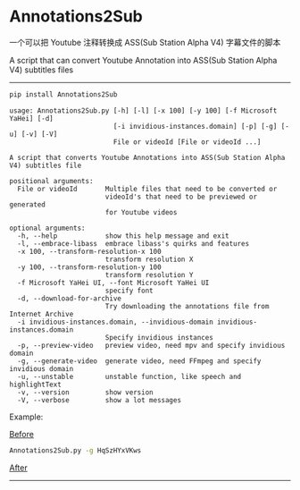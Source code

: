 # Annotations2Sub

一个可以把 Youtube 注释转换成 ASS(Sub Station Alpha V4) 字幕文件的脚本

A script that can convert Youtube Annotation into ASS(Sub Station Alpha V4) subtitles files

---

```bash
pip install Annotations2Sub
```

```man
usage: Annotations2Sub.py [-h] [-l] [-x 100] [-y 100] [-f Microsoft YaHei] [-d]
                          [-i invidious-instances.domain] [-p] [-g] [-u] [-v] [-V]
                          File or videoId [File or videoId ...]

A script that converts Youtube Annotations into ASS(Sub Station Alpha V4) subtitles file

positional arguments:
  File or videoId       Multiple files that need to be converted or
                        videoId's that need to be previewed or generated
                        for Youtube videos

optional arguments:
  -h, --help            show this help message and exit
  -l, --embrace-libass  embrace libass's quirks and features
  -x 100, --transform-resolution-x 100
                        transform resolution X
  -y 100, --transform-resolution-y 100
                        transform resolution Y
  -f Microsoft YaHei UI, --font Microsoft YaHei UI 
                        specify font
  -d, --download-for-archive
                        Try downloading the annotations file from Internet Archive
  -i invidious-instances.domain, --invidious-domain invidious-instances.domain
                        Specify invidious instances
  -p, --preview-video   preview video, need mpv and specify invidious domain
  -g, --generate-video  generate video, need FFmpeg and specify invidious domain
  -u, --unstable        unstable function, like speech and highlightText
  -v, --version         show version
  -V, --verbose         show a lot messages
```

Example:

[Before](https://www.youtube.com/watch?v=HqSzHYxVKws)

```bash
Annotations2Sub.py -g HqSzHYxVKws
```

[After](https://www.bilibili.com/video/BV1Ff4y1t7Dj)

---
